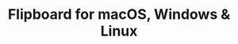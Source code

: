 ---
name: Flipboard
url: 'https://flipboard.com'
category: News
title: 'Flipboard for macOS, Windows & Linux'
key: flipboard

---